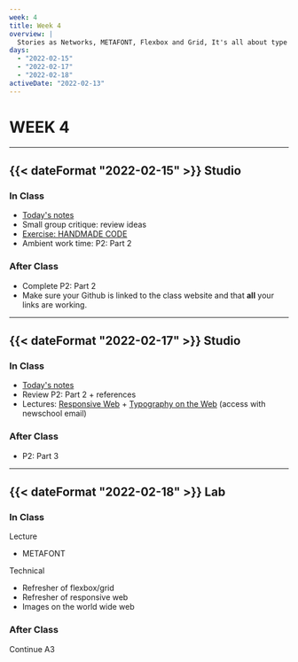 ```yaml
---
week: 4
title: Week 4
overview: |
  Stories as Networks, METAFONT, Flexbox and Grid, It's all about type
days:
  - "2022-02-15"
  - "2022-02-17"
  - "2022-02-18"
activeDate: "2022-02-13"
---
```

# WEEK 4

---

## {{< dateFormat "2022-02-15" >}} Studio

### In Class
* [Today's notes](https://docs.google.com/document/d/1WX_H7n8PQ8m0YLaFFKKaGzU9mTd-pZSDN2g-_Zl-bQU/edit?usp=sharing)
* Small group critique: review ideas
* [Exercise: HANDMADE CODE](https://docs.google.com/document/d/1RybRPK22C1lxP4B_iGhO4efmipiM8B5CybYbxuU3nFM/preview)
* Ambient work time: P2: Part 2

### After Class
* Complete P2: Part 2
* Make sure your Github is linked to the class website and that **all** your links are working.
---

## {{< dateFormat "2022-02-17" >}} Studio

### In Class
* [Today's notes](https://docs.google.com/document/d/1RUEga5VjrnbsnoPX2nNTD7GtjP9i_4oKwWf5e4CKCYA/edit?usp=sharing)
* Review P2: Part 2 + references
* Lectures: [Responsive Web](https://docs.google.com/presentation/d/17o9vlMFXnE0DdZMis7HrB1CSqIk_zKZ4qY-1zP98dFI/edit#slide=id.p) + [Typography on the Web](https://docs.google.com/presentation/d/1Hq5XgpLF_mCf3ytKoHIK0qnt5UyRvv9eWupM4sys3og/edit#slide=id.gae454ddbdd_0_78) (access with newschool email)

### After Class
* P2: Part 3

---

## {{< dateFormat "2022-02-18" >}} Lab

### In Class
Lecture
* METAFONT

Technical
* Refresher of flexbox/grid
* Refresher of responsive web
* Images on the world wide web

### After Class
Continue A3
